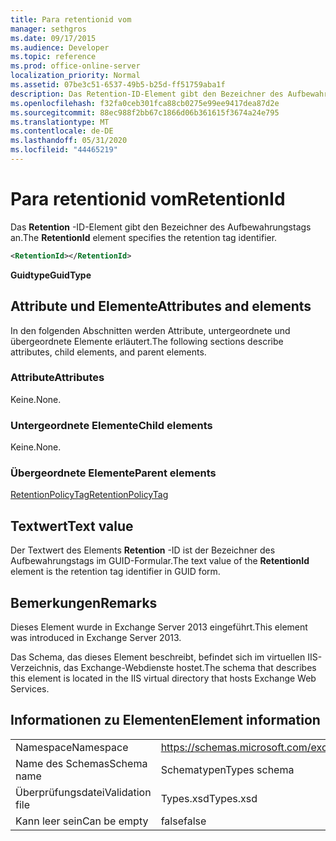 ```yaml
---
title: Para retentionid vom
manager: sethgros
ms.date: 09/17/2015
ms.audience: Developer
ms.topic: reference
ms.prod: office-online-server
localization_priority: Normal
ms.assetid: 07be3c51-6537-49b5-b25d-ff51759aba1f
description: Das Retention-ID-Element gibt den Bezeichner des Aufbewahrungstags an.
ms.openlocfilehash: f32fa0ceb301fca88cb0275e99ee9417dea87d2e
ms.sourcegitcommit: 88ec988f2bb67c1866d06b361615f3674a24e795
ms.translationtype: MT
ms.contentlocale: de-DE
ms.lasthandoff: 05/31/2020
ms.locfileid: "44465219"
---
```

# <a name="retentionid"></a><span data-ttu-id="4f7c5-103">Para retentionid vom</span><span class="sxs-lookup"><span data-stu-id="4f7c5-103">RetentionId</span></span>

<span data-ttu-id="4f7c5-104">Das **Retention** -ID-Element gibt den Bezeichner des Aufbewahrungstags an.</span><span class="sxs-lookup"><span data-stu-id="4f7c5-104">The **RetentionId** element specifies the retention tag identifier.</span></span> 
  
```XML
<RetentionId></RetentionId>
```

 <span data-ttu-id="4f7c5-105">**Guidtype**</span><span class="sxs-lookup"><span data-stu-id="4f7c5-105">**GuidType**</span></span>
## <a name="attributes-and-elements"></a><span data-ttu-id="4f7c5-106">Attribute und Elemente</span><span class="sxs-lookup"><span data-stu-id="4f7c5-106">Attributes and elements</span></span>

<span data-ttu-id="4f7c5-107">In den folgenden Abschnitten werden Attribute, untergeordnete und übergeordnete Elemente erläutert.</span><span class="sxs-lookup"><span data-stu-id="4f7c5-107">The following sections describe attributes, child elements, and parent elements.</span></span>
  
### <a name="attributes"></a><span data-ttu-id="4f7c5-108">Attribute</span><span class="sxs-lookup"><span data-stu-id="4f7c5-108">Attributes</span></span>

<span data-ttu-id="4f7c5-109">Keine.</span><span class="sxs-lookup"><span data-stu-id="4f7c5-109">None.</span></span>
  
### <a name="child-elements"></a><span data-ttu-id="4f7c5-110">Untergeordnete Elemente</span><span class="sxs-lookup"><span data-stu-id="4f7c5-110">Child elements</span></span>

<span data-ttu-id="4f7c5-111">Keine.</span><span class="sxs-lookup"><span data-stu-id="4f7c5-111">None.</span></span>
  
### <a name="parent-elements"></a><span data-ttu-id="4f7c5-112">Übergeordnete Elemente</span><span class="sxs-lookup"><span data-stu-id="4f7c5-112">Parent elements</span></span>

[<span data-ttu-id="4f7c5-113">RetentionPolicyTag</span><span class="sxs-lookup"><span data-stu-id="4f7c5-113">RetentionPolicyTag</span></span>](retentionpolicytag.md)
  
## <a name="text-value"></a><span data-ttu-id="4f7c5-114">Textwert</span><span class="sxs-lookup"><span data-stu-id="4f7c5-114">Text value</span></span>

<span data-ttu-id="4f7c5-115">Der Textwert des Elements **Retention** -ID ist der Bezeichner des Aufbewahrungstags im GUID-Formular.</span><span class="sxs-lookup"><span data-stu-id="4f7c5-115">The text value of the **RetentionId** element is the retention tag identifier in GUID form.</span></span> 
  
## <a name="remarks"></a><span data-ttu-id="4f7c5-116">Bemerkungen</span><span class="sxs-lookup"><span data-stu-id="4f7c5-116">Remarks</span></span>

<span data-ttu-id="4f7c5-117">Dieses Element wurde in Exchange Server 2013 eingeführt.</span><span class="sxs-lookup"><span data-stu-id="4f7c5-117">This element was introduced in Exchange Server 2013.</span></span>
  
<span data-ttu-id="4f7c5-118">Das Schema, das dieses Element beschreibt, befindet sich im virtuellen IIS-Verzeichnis, das Exchange-Webdienste hostet.</span><span class="sxs-lookup"><span data-stu-id="4f7c5-118">The schema that describes this element is located in the IIS virtual directory that hosts Exchange Web Services.</span></span>
  
## <a name="element-information"></a><span data-ttu-id="4f7c5-119">Informationen zu Elementen</span><span class="sxs-lookup"><span data-stu-id="4f7c5-119">Element information</span></span>

|||
|:-----|:-----|
|<span data-ttu-id="4f7c5-120">Namespace</span><span class="sxs-lookup"><span data-stu-id="4f7c5-120">Namespace</span></span>  <br/> |https://schemas.microsoft.com/exchange/services/2006/types  <br/> |
|<span data-ttu-id="4f7c5-121">Name des Schemas</span><span class="sxs-lookup"><span data-stu-id="4f7c5-121">Schema name</span></span>  <br/> |<span data-ttu-id="4f7c5-122">Schematypen</span><span class="sxs-lookup"><span data-stu-id="4f7c5-122">Types schema</span></span>  <br/> |
|<span data-ttu-id="4f7c5-123">Überprüfungsdatei</span><span class="sxs-lookup"><span data-stu-id="4f7c5-123">Validation file</span></span>  <br/> |<span data-ttu-id="4f7c5-124">Types.xsd</span><span class="sxs-lookup"><span data-stu-id="4f7c5-124">Types.xsd</span></span>  <br/> |
|<span data-ttu-id="4f7c5-125">Kann leer sein</span><span class="sxs-lookup"><span data-stu-id="4f7c5-125">Can be empty</span></span>  <br/> |<span data-ttu-id="4f7c5-126">false</span><span class="sxs-lookup"><span data-stu-id="4f7c5-126">false</span></span>  <br/> |
   


